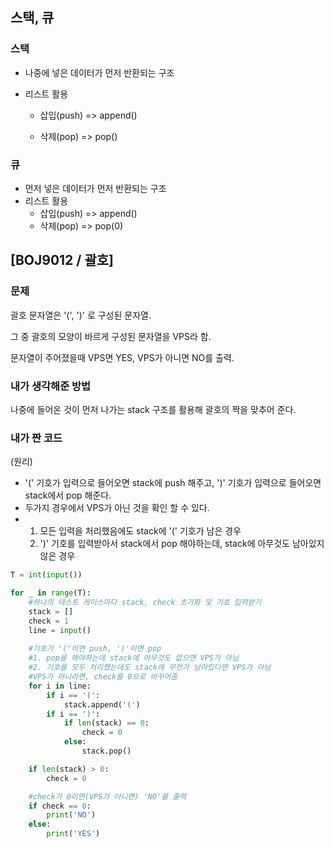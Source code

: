 ## 스택, 큐



### 스택

- 나중에 넣은 데이터가 먼저 반환되는 구조

- 리스트 활용

  - 삽입(push) => append()

  - 삭제(pop) => pop()

    

### 큐

- 먼저 넣은 데이터가 먼저 반환되는 구조
- 리스트 활용
  - 삽입(push) => append()
  - 삭제(pop) => pop(0)



## [BOJ9012 / 괄호]

### 문제

괄호 문자열은 '(', ')' 로 구성된 문자열.

그 중 괄호의 모양이 바르게 구성된 문자열을 VPS라 함.

문자열이 주어졌을때 VPS면 YES, VPS가 아니면 NO를 출력.



### 내가 생각해준 방법

나중에 들어온 것이 먼저 나가는 stack 구조를 활용해 괄호의 짝을 맞추어 준다.



### 내가 짠 코드

(원리)

- '(' 기호가 입력으로 들어오면 stack에 push 해주고, ')' 기호가 입력으로 들어오면 stack에서 pop 해준다.
- 두가지 경우에서 VPS가 아닌 것을 확인 할 수 있다.
- 1. 모든 입력을 처리했음에도 stack에 '(' 기호가 남은 경우
  2. ')' 기호를 입력받아서 stack에서 pop 해야하는데, stack에 아무것도 남아있지 않은 경우

```python
T = int(input())

for _ in range(T):
    #하나의 테스트 케이스마다 stack, check 초기화 및 기호 입력받기
    stack = []
    check = 1
    line = input()
    
    #기호가 '('이면 push, ')'이면 pop
    #1. pop을 해야하는데 stack에 아무것도 없으면 VPS가 아님
    #2. 기호를 모두 처리했는데도 stack에 무언가 남아있다면 VPS가 아님
    #VPS가 아니라면, check를 0으로 바꾸어줌
    for i in line:
        if i == '(':
            stack.append('(')
        if i == ')':
            if len(stack) == 0:
                check = 0
            else:
                stack.pop()

    if len(stack) > 0:
        check = 0

    #check가 0이면(VPS가 아니면) 'NO'를 출력
    if check == 0:
        print('NO')
    else:
        print('YES')
```